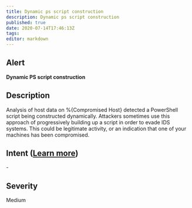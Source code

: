 ```yaml
---
title: Dynamic ps script construction
description: Dynamic ps script construction
published: true
date: 2020-07-14T17:46:13Z
tags:
editor: markdown
---
```


## Alert
**Dynamic PS script construction**

## Description
Analysis of host data on %{Compromised Host} detected a PowerShell script being constructed dynamically. Attackers sometimes use this approach of progressively building up a script in order to evade IDS systems. This could be legitimate activity, or an indication that one of your machines has been compromised.

## Intent ([Learn more](/public/security/alerts/intentions.md))
\-

## Severity
Medium




